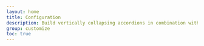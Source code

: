 ```yaml
---
layout: home
title: Configuration
description: Build vertically collapsing accordions in combination with our Collapse JavaScript plugin.
group: customize
toc: true
---
```

